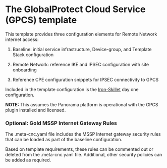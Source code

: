 # The GlobalProtect Cloud Service (GPCS) template

 This template provides three configuration elements for Remote Network
 internet access:

 1. Baseline: initial service infrastructure, Device-group, and Template Stack configuration

 2. Remote Network: reference IKE and IPSEC configuration with site onboarding

 3. Reference CPE configuration snippets for IPSEC connectivity to GPCS

Included in the template configuration is the
[Iron-Skillet](https://github.com/PaloAltoNetworks/iron-skillet) day one configuration.


**NOTE:** This assumes the Panorama platform is operational with the GPCS
plugin installed and licensed.


### Optional: Gold MSSP Internet Gateway Rules

The .meta-cnc.yaml file includes the MSSP Internet gateway security rules
that can be loaded as part of the baseline configuration.

Based on template requirements, these rules can be commented out or deleted
from the .meta-cnc.yaml file. Additional, other security policies can be added
as required.